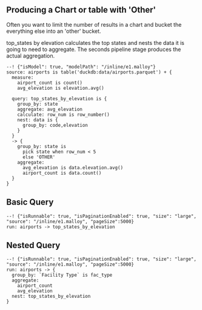 ## Producing a Chart or table with 'Other'
Often you want to limit the number of results in a chart and bucket the everything else into an 'other' bucket.  

top_states by elevation calculates the top states and nests the data it is going to need to aggregate.  The seconds pipeline stage produces the actual aggregation.

```malloy
--! {"isModel": true, "modelPath": "/inline/e1.malloy"}
source: airports is table('duckdb:data/airports.parquet') + {
  measure: 
    airport_count is count()
    avg_elevation is elevation.avg()

  query: top_states_by_elevation is {
    group_by: state
    aggregate: avg_elevation
    calculate: row_num is row_number()
    nest: data is {  
      group_by: code,elevation
    }
  }
  -> {
    group_by: state is 
      pick state when row_num < 5
      else 'OTHER'
    aggregate: 
      avg_elevation is data.elevation.avg()
      airport_count is data.count()
  }
}
```

## Basic Query
```malloy
--! {"isRunnable": true, "isPaginationEnabled": true, "size": "large", "source": "/inline/e1.malloy", "pageSize":5000}
run: airports -> top_states_by_elevation
```

## Nested Query
```malloy
--! {"isRunnable": true, "isPaginationEnabled": true, "size": "large", "source": "/inline/e1.malloy", "pageSize":5000}
run: airports -> {
  group_by: `Facility Type` is fac_type
  aggregate: 
    airport_count
    avg_elevation
  nest: top_states_by_elevation
}
```